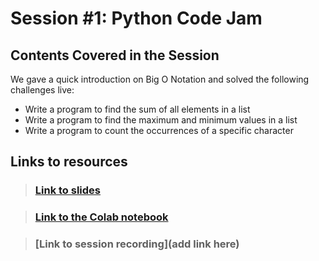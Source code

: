 # Session #1: Python Code Jam

## Contents Covered in the Session
We gave a quick introduction on Big O Notation and solved the following challenges live:
* Write a program to find the sum of all elements in a list
* Write a program to find the maximum and minimum values in a list
* Write a program to count the occurrences of a specific character


## Links to resources

> ### [Link to slides](https://docs.google.com/presentation/d/1A13MyTCunBbnumQ9TgIno-VXRoIlB2c10w3nz9X20m4/preview)

> ### [Link to the Colab notebook](https://colab.research.google.com/drive/1-oRramH2oq7oJyLVDh0p4ia-RjkE1HMf?usp=sharing)

> ### [Link to session recording](add link here)